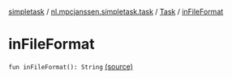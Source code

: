 [simpletask](../../index.md) / [nl.mpcjanssen.simpletask.task](../index.md) / [Task](index.md) / [inFileFormat](.)

# inFileFormat

`fun inFileFormat(): String` [(source)](https://github.com/mpcjanssen/simpletask-android/blob/master/src/main/java/nl/mpcjanssen/simpletask/task/Task.kt#L278)